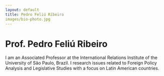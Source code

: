 ```yaml
---
layout: default
title: Pedro Feliú Ribeiro
images/bio-photo.jpg
---
```

<div class="blurb">
	<h1>Prof. Pedro Feliú Ribeiro</h1>
	<p>I am an Associated Professor at the International Relations Institute of the University of São Paulo, Brazil. I research issues related to Foreign Policy Analysis and Legislative Studies  with a focus on Latin American countries.</p>
</div><!-- /.blurb -->
